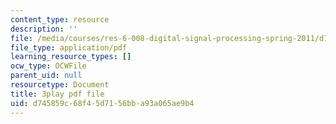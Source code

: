 ```yaml
---
content_type: resource
description: ''
file: /media/courses/res-6-008-digital-signal-processing-spring-2011/d745859c68f45d7156bba93a065ae9b4_rF5sEfhttwo.pdf
file_type: application/pdf
learning_resource_types: []
ocw_type: OCWFile
parent_uid: null
resourcetype: Document
title: 3play pdf file
uid: d745859c-68f4-5d71-56bb-a93a065ae9b4
---
```

